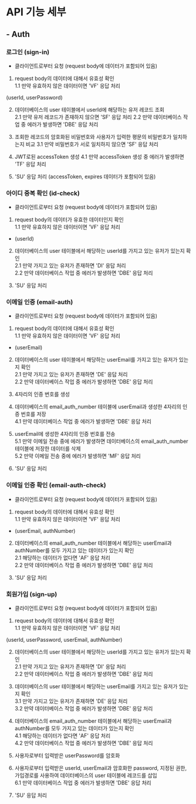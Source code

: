 # API 기능 세부
  
## - Auth
  
### 로그인 (sign-in) 
  
- 클라이언트로부터 요청 (request body에 데이터가 포함되어 있음)  
  
1. request body의 데이터에 대해서 유효성 확인  
1.1 만약 유효하지 않은 데이터이면 'VF' 응답 처리  
  
(userId, userPassword)  
  
2. 데이터베이스의 user 테이블에서 userId에 해당하는 유저 레코드 조회  
2.1 만약 유저 레코드가 존재하지 않으면 'SF' 응답 처리
2.2 만약 데이터베이스 작업 중 에러가 발생하면 'DBE' 응답 처리

3. 조회한 레코드의 암호화된 비밀번호와 사용자가 입력한 평문의 비밀번호가 일치하는지 비교
3.1 만약 비밀번호가 서로 일치하지 않으면 'SF' 응답 처리

4. JWT로된 accessToken 생성
4.1 만약 accessToken 생성 중 에러가 발생하면 'TF' 응답 처리

5. 'SU' 응답 처리 (accessToken, expires 데이터가 포함되어 있음)
  
### 아이디 중복 확인 (id-check) 

- 클라이언트로부터 요청 (request body에 데이터가 포함되어 있음)  
  
1. request body의 데이터가 유효한 데이터인지 확인  
1.1 만약 유효하지 않은 데이터이면 'VF' 응답 처리  
  
- (userId)  
  
2. 데이터베이스의 user 테이블에서 해당하는 userId를 가지고 있는 유저가 있는지 확인  
2.1 만약 가지고 있는 유저가 존재하면 'DI' 응답 처리  
2.2 만약 데이터베이스 작업 중 에러가 발생하면 'DBE' 응답 처리  
  
3. 'SU' 응답 처리  
  
  
### 이메일 인증 (email-auth) 
  
- 클라이언트로부터 요청 (request body에 데이터가 포함되어 있음)  
  
1. request body의 데이터에 대해서 유효성 확인  
1.1 만약 유효하지 않은 데이터이면 'VF' 응답 처리  
  
- (userEmail)  
  
2. 데이터베이스의 user 테이블에서 해당하는 userEmail를 가지고 있는 유저가 있는지 확인  
2.1 만약 가지고 있는 유저가 존재하면 'DE' 응답 처리  
2.2 만약 데이터베이스 작업 중 에러가 발생하면 'DBE' 응답 처리  
  
3. 4자리의 인증 번호를 생성  
  
4. 데이터베이스의 email_auth_number 테이블에 userEmail과 생성한 4자리의 인증 번호를 저장  
4.1 만약 데이터베이스 작업 중 에러가 발생하면 'DBE' 응답 처리  
  
5. userEmail에 생성한 4자리의 인증 번호를 전송  
5.1 만약 이메일 전송 중에 에러가 발생하면 데이터베이스의 email_auth_number 테이블에 저장한 데이터를 삭제  
5.2 만약 이메일 전송 중에 에러가 발생하면 'MF' 응답 처리  
  
6. 'SU' 응답 처리  
  
  
### 이메일 인증 확인 (email-auth-check) 
  
- 클라이언트로부터 요청 (request body에 데이터가 포함되어 있음)  
  
1. request body의 데이터에 대해서 유효성 확인  
1.1 만약 유효하지 않은 데이터이면 'VF' 응답 처리  
  
- (userEmail, authNumber)  
  
2. 데이터베이스의 email_auth_number 테이블에서 해당하는 userEmail과 authNumber를 모두 가지고 있는 데이터가 있는지 확인  
2.1 해당하는 데이터가 없다면 'AF' 응답 처리  
2.2 만약 데이터베이스 작업 중 에러가 발생하면 'DBE' 응답 처리  
  
3. 'SU' 응답 처리  
  
  
### 회원가입 (sign-up) 
  
- 클라이언트로부터 요청 (request body에 데이터가 포함되어 있음)  
  
1. request body의 데이터에 대해서 유효성 확인  
1.1 만약 유효하지 않은 데이터이면 'VF' 응답 처리  
  
(userId, userPassword, userEmail, authNumber)  
  
2. 데이터베이스의 user 테이블에서 해당하는 userId를 가지고 있는 유저가 있는지 확인  
2.1 만약 가지고 있는 유저가 존재하면 'DI' 응답 처리  
2.2 만약 데이터베이스 작업 중 에러가 발생하면 'DBE' 응답 처리  
  
3. 데이터베이스의 user 테이블에서 해당하는 userEmail를 가지고 있는 유저가 있는지 확인  
3.1 만약 가지고 있는 유저가 존재하면 'DE' 응답 처리  
3.2 만약 데이터베이스 작업 중 에러가 발생하면 'DBE' 응답 처리  
  
4. 데이터베이스의 email_auth_number 테이블에서 해당하는 userEmail과 authNumber를 모두 가지고 있는 데이터가 있는지 확인  
4.1 해당하는 데이터가 없다면 'AF' 응답 처리  
4.2 만약 데이터베이스 작업 중 에러가 발생하면 'DBE' 응답 처리  
  
5. 사용자로부터 입력받은 userPassword를 암호화  
  
6. 사용자로부터 입력받은 userId, userEmail과 암호화한 password, 지정된 권한, 가입경로를 사용하여 데이터베이스의 user 테이블에 레코드를 삽입  
6.1 만약 데이터베이스 작업 중 에러가 발생하면 'DBE' 응답 처리  
  
7. 'SU' 응답 처리  
  